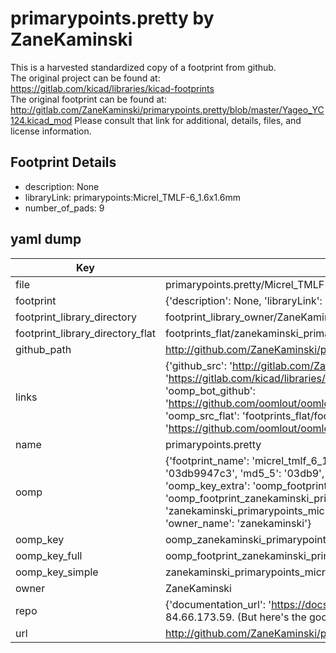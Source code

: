 # primarypoints.pretty by ZaneKaminski  
This is a harvested standardized copy of a footprint from github.  
The original project can be found at:  
https://gitlab.com/kicad/libraries/kicad-footprints  
The original footprint can be found at:
http://gitlab.com/ZaneKaminski/primarypoints.pretty/blob/master/Yageo_YC124.kicad_mod
Please consult that link for additional, details, files, and license information.  
## Footprint Details
* description: None  
* libraryLink: primarypoints:Micrel_TMLF-6_1.6x1.6mm  
* number_of_pads: 9  
## yaml dump  
| Key | Value |  
| --- | --- |  
| file | primarypoints.pretty/Micrel_TMLF-6_1.6x1.6mm.kicad_mod |  
| footprint | {'description': None, 'libraryLink': 'primarypoints:Micrel_TMLF-6_1.6x1.6mm', 'number_of_pads': 9} |  
| footprint_library_directory | footprint_library_owner/ZaneKaminski_primarypoints.pretty |  
| footprint_library_directory_flat | footprints_flat/zanekaminski_primarypoints_micrel_tmlf_6_1_6x1_6mm/working |  
| github_path | http://github.com/ZaneKaminski/primarypoints.pretty/blob/master/Micrel_TMLF-6_1.6x1.6mm.kicad_mod |  
| links | {'github_src': 'http://gitlab.com/ZaneKaminski/primarypoints.pretty/blob/master/Yageo_YC124.kicad_mod', 'github_src_repo': 'https://gitlab.com/kicad/libraries/kicad-footprints', 'oomp_bot': 'footprints/zanekaminski_primarypoints_micrel_tmlf_6_1_6x1_6mm/working', 'oomp_bot_github': 'https://github.com/oomlout/oomlout_oomp_footprint_bot/tree/main/footprints/zanekaminski_primarypoints_micrel_tmlf_6_1_6x1_6mm/working', 'oomp_src_flat': 'footprints_flat/footprints_flat/zanekaminski_primarypoints_micrel_tmlf_6_1_6x1_6mm/working', 'oomp_src_flat_github': 'https://github.com/oomlout/oomlout_oomp_footprint_src/tree/main/footprints_flat/zanekaminski_primarypoints_micrel_tmlf_6_1_6x1_6mm/working'} |  
| name | primarypoints.pretty |  
| oomp | {'footprint_name': 'micrel_tmlf_6_1_6x1_6mm', 'library_name': 'primarypoints', 'md5': '03db9947c322f4e8157282f89076f568', 'md5_10': '03db9947c3', 'md5_5': '03db9', 'md5_6': '03db99', 'oomp_key': 'oomp_zanekaminski_primarypoints_micrel_tmlf_6_1_6x1_6mm', 'oomp_key_extra': 'oomp_footprint_zanekaminski_primarypoints_micrel_tmlf_6_1_6x1_6mm', 'oomp_key_full': 'oomp_footprint_zanekaminski_primarypoints_micrel_tmlf_6_1_6x1_6mm_03db99', 'oomp_key_simple': 'zanekaminski_primarypoints_micrel_tmlf_6_1_6x1_6mm', 'original_filename': 'primarypoints.pretty/Micrel_TMLF-6_1.6x1.6mm.kicad_mod', 'owner_name': 'zanekaminski'} |  
| oomp_key | oomp_zanekaminski_primarypoints_micrel_tmlf_6_1_6x1_6mm |  
| oomp_key_full | oomp_footprint_zanekaminski_primarypoints_micrel_tmlf_6_1_6x1_6mm |  
| oomp_key_simple | zanekaminski_primarypoints_micrel_tmlf_6_1_6x1_6mm |  
| owner | ZaneKaminski |  
| repo | {'documentation_url': 'https://docs.github.com/rest/overview/resources-in-the-rest-api#rate-limiting', 'message': "API rate limit exceeded for 84.66.173.59. (But here's the good news: Authenticated requests get a higher rate limit. Check out the documentation for more details.)"} |  
| url | http://github.com/ZaneKaminski/primarypoints.pretty |  

